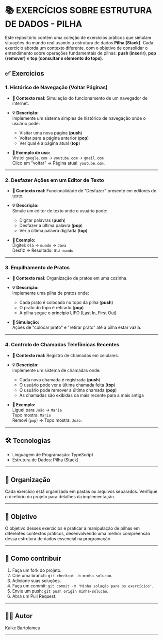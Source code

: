 # 📚 EXERCÍCIOS SOBRE ESTRUTURA DE DADOS - PILHA

Este repositório contém uma coleção de exercícios práticos que simulam situações do mundo real usando a estrutura de dados **Pilha (Stack)**. Cada exercício aborda um contexto diferente, com o objetivo de consolidar o entendimento sobre operações fundamentais de pilhas: **push (inserir)**, **pop (remover)** e **top (consultar o elemento do topo)**.

## ✅ Exercícios

### 1. Histórico de Navegação (Voltar Páginas)

- **📘 Contexto real:** Simulação do funcionamento de um navegador de internet.
- **💡 Descrição:**  
  Implemente um sistema simples de histórico de navegação onde o usuário pode:
  - Visitar uma nova página (**push**)
  - Voltar para a página anterior (**pop**)
  - Ver qual é a página atual (**top**)

- **🧪 Exemplo de uso:**  
  Visitei `google.com` → `youtube.com` → `gmail.com`  
  Clico em "voltar" → Página atual: `youtube.com`.

---

### 2. Desfazer Ações em um Editor de Texto

- **📘 Contexto real:** Funcionalidade de "Desfazer" presente em editores de texto.
- **💡 Descrição:**  
  Simule um editor de texto onde o usuário pode:
  - Digitar palavras (**push**)
  - Desfazer a última palavra (**pop**)
  - Ver a última palavra digitada (**top**)

- **🧪 Exemplo:**  
  Digitei: `Olá` → `mundo` → `Java`  
  Desfiz → Resultado: `Olá mundo`.

---

### 3. Empilhamento de Pratos

- **📘 Contexto real:** Organização de pratos em uma cozinha.
- **💡 Descrição:**  
  Implemente uma pilha de pratos onde:
  - Cada prato é colocado no topo da pilha (**push**)
  - O prato do topo é retirado (**pop**)
  - A pilha segue o princípio LIFO (Last In, First Out)

- **🧪 Simulação:**  
  Ações de "colocar prato" e "retirar prato" até a pilha estar vazia.

---

### 4. Controlo de Chamadas Telefônicas Recentes

- **📘 Contexto real:** Registro de chamadas em celulares.
- **💡 Descrição:**  
  Implemente um sistema de chamadas onde:
  - Cada nova chamada é registrada (**push**)
  - O usuário pode ver a última chamada feita (**top**)
  - O usuário pode remover a última chamada (**pop**)
  - As chamadas são exibidas da mais recente para a mais antiga

- **🧪 Exemplo:**  
  Liguei para `João` → `Maria`  
  Topo mostra: `Maria`  
  Removi (`pop`) → Topo mostra: `João`.

---

## 🛠️ Tecnologias

- Linguagem de Programação: TypeScript
- Estrutura de Dados: Pilha (Stack)

---

## 📂 Organização

Cada exercício está organizado em pastas ou arquivos separados. Verifique o diretório do projeto para detalhes da implementação.

---

## 📌 Objetivo

O objetivo desses exercícios é praticar a manipulação de pilhas em diferentes contextos práticos, desenvolvendo uma melhor compreensão dessa estrutura de dados essencial na programação.

---

## 🚀 Como contribuir

1. Faça um fork do projeto.
2. Crie uma branch: `git checkout -b minha-solucao`.
3. Adicione suas soluções.
4. Faça um commit: `git commit -m 'Minha solução para os exercícios'`.
5. Envie um push: `git push origin minha-solucao`.
6. Abra um Pull Request.

---

## 👨‍💻 Autor

Kaike Bartolomeu

---

